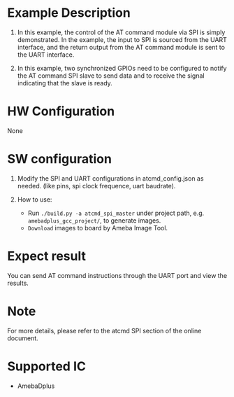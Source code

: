 # Example Description

1. In this example, the control of the AT command module via SPI is simply demonstrated. In the example, the input to SPI is sourced from the UART interface, and the return output from the AT command module is sent to the UART interface.

2. In this example, two synchronized GPIOs need to be configured to notify the AT command SPI slave to send data and to receive the signal indicating that the slave is ready.

# HW Configuration

None

# SW configuration

1. Modify the SPI and UART configurations in atcmd_config.json as needed. (like pins, spi clock frequence, uart baudrate).

2. How to use:
   - Run `./build.py -a atcmd_spi_master` under project path, e.g. `amebadplus_gcc_project/`, to generate images.
   - `Download` images to board by Ameba Image Tool.

# Expect result

You can send AT command instructions through the UART port and view the results.

# Note

For more details, please refer to the atcmd SPI section of the online document.

# Supported IC

- AmebaDplus
